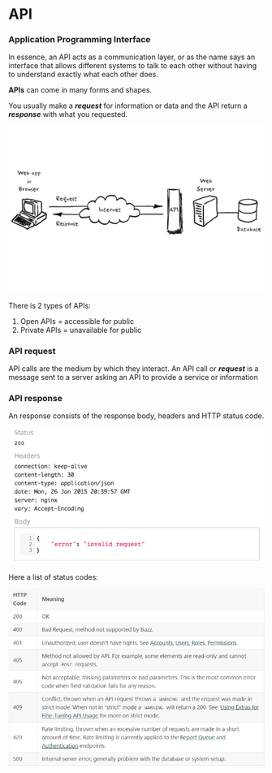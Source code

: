 # API

### Application Programming Interface

In essence, an API acts as a communication layer, or as the name says an interface that allows different systems to talk to each other without having to understand exactly what each other does. 

**APIs** can come in many forms and shapes.

You usually make a ***request*** for information or data and the API return a ***response*** with what you requested.

![](platforms-api-diagram.png)

There is 2 types of APIs:
1. Open APIs = accessible for public
2. Private APIs = unavailable for public

### API request

API calls are the medium by which they interact. An API call or ***request*** is a message sent to a server asking an API to provide a service or information

### API response

An response consists of the response body, headers and HTTP status code. 

![](invalid200.gif)


Here a list of status codes:

![](HTTP%20codes.png)